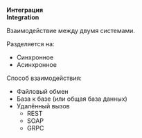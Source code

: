 **Интеграция** <br>
**Integration**

Взаимодействие между двумя системами.

Разделяется на:
- Синхронное
- Асинхронное

Способ взаимодействия:
- Файловый обмен
- База к базе (или общая база данных)
- Удалённый вызов
  - REST
  - SOAP
  - GRPC